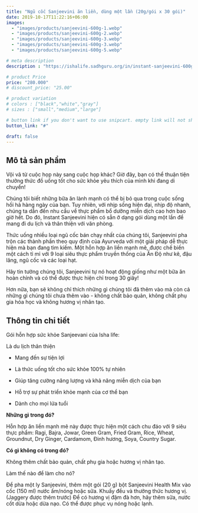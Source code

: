 ```yaml
---
title: "Ngũ cốc Sanjeevini ăn liền, dùng một lần (20g/gói x 30 gói)"
date: 2019-10-17T11:22:16+06:00
images: 
  - "images/products/sanjeevini-600g-1.webp"
  - "images/products/sanjeevini-600g-2.webp"
  - "images/products/sanjeevini-600g-3.webp"
  - "images/products/sanjeevini-600g-3.webp"
  - "images/products/sanjeevini-600g-5.webp"

# meta description
description : "https://ishalife.sadhguru.org/in/instant-sanjeevini-600gms-n"

# product Price
price: "280.000"
# discount_price: "25.00"

# product variation
# colors : ["black","white","gray"]
# sizes : ["small","medium","large"]

# button link if you don't want to use snipcart. empty link will not show button
button_link: "#"

draft: false
---
```

<b><h2>Mô tả sản phẩm</h2></b>

Vội vã từ cuộc họp này sang cuộc họp khác? Giờ đây, bạn có thể thuận tiện thưởng thức đồ uống tốt cho sức khỏe yêu thích của mình khi đang di chuyển!

Chúng tôi biết những bữa ăn lành mạnh có thể bị bỏ qua trong cuộc sống hối hả hàng ngày của bạn. Tuy nhiên, với nhịp sống hiện đại, nhịp độ nhanh, chúng ta dẫn đến nhu cầu về thực phẩm bổ dưỡng miễn dịch cao hơn bao giờ hết. Do đó, Instant Sanjeevini hiện có sẵn ở dạng gói dùng một lần để mang đi du lịch và thân thiện với văn phòng.

Thức uống nhiều loại ngũ cốc bán chạy nhất của chúng tôi, Sanjeevini pha trộn các thành phần theo quy định của Ayurveda với một giải pháp dễ thực hiện mà bạn đang tìm kiếm. Một hỗn hợp ăn liền mạnh mẽ, được chế biến một cách tỉ mỉ với 9 loại siêu thực phẩm truyền thống của Ấn Độ như kê, đậu lăng, ngũ cốc và các loại hạt.

Hãy tin tưởng chúng tôi, Sanjeevini tự nó hoạt động giống như một bữa ăn hoàn chỉnh và có thể được thực hiện chỉ trong 30 giây!

Hơn nữa, bạn sẽ không chỉ thích những gì chúng tôi đã thêm vào mà còn cả những gì chúng tôi chưa thêm vào - không chất bảo quản, không chất phụ gia hóa học và không hương vị nhân tạo.

<b><h2>Thông tin chi tiết</h2></b>

Gói hỗn hợp sức khỏe Sanjeevani của Isha life:

Là du lịch thân thiện

- Mang đến sự tiện lợi

- Là thức uống tốt cho sức khỏe 100% tự nhiên

- Giúp tăng cường năng lượng và khả năng miễn dịch của bạn

- Hỗ trợ sự phát triển khỏe mạnh của cơ thể bạn

- Dành cho mọi lứa tuổi

<b>Những gì trong đó?</b>

Hỗn hợp ăn liền mạnh mẽ này được thực hiện một cách chu đáo với 9 siêu thực phẩm: Ragi, Bajra, Jowar, Green Gram, Fried Gram, Rice, Wheat, Groundnut, Dry Ginger, Cardamom, Đinh hương, Soya, Country Sugar.

<b>Có gì không có trong đó?</b>

Không thêm chất bảo quản, chất phụ gia hoặc hương vị nhân tạo.

Làm thế nào để làm cho nó?

Để pha một ly Sanjeevini, thêm một gói (20 g) bột Sanjeevini Health Mix vào cốc (150 ml) nước ấm/nóng hoặc sữa.
Khuấy đều và thưởng thức hương vị. (Jaggery được thêm trước)
Để có hương vị đậm đà hơn, hãy thêm sữa, nước cốt dừa hoặc dừa nạo. Có thể được phục vụ nóng hoặc lạnh.